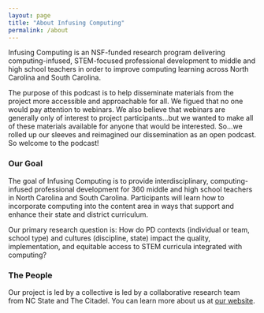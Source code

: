 ```yaml
---
layout: page
title: "About Infusing Computing"
permalink: /about
---
```


Infusing Computing is an NSF-funded research program delivering computing-infused, STEM-focused professional development to middle and high school teachers in order to improve computing learning across North Carolina and South Carolina. 

The purpose of this podcast is to help disseminate materials from the project more accessible and approachable for all. We figued that no one would pay attention to webinars. We also believe that webinars are generally only of interest to project participants...but we wanted to make all of these materials available for anyone that would be interested. So...we rolled up our sleeves and reimagined our dissemination as an open podcast. So welcome to the podcast!

### Our Goal

The goal of Infusing Computing is to provide interdisciplinary, computing-infused professional development for 360 middle and high school teachers in North Carolina and South Carolina. Participants will learn how to incorporate computing into the content area in ways that support and enhance their state and district curriculum.

Our primary research question is: How do PD contexts (individual or team, school type) and cultures (discipline, state) impact the quality, implementation, and equitable access to STEM curricula integrated with computing?

### The People

Our project is led by a collective is led by a collaborative research team from NC State and The Citadel. You can learn more about us at [our website](https://www.infusingcomputing.com/program-overview.html). 

